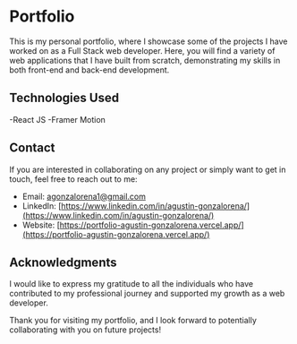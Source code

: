 # Portfolio

This is my personal portfolio, where I showcase some of the projects I have worked on as a Full Stack web developer. Here, you will find a variety of web applications that I have built from scratch, demonstrating my skills in both front-end and back-end development.

## Technologies Used

-React JS
-Framer Motion

## Contact

If you are interested in collaborating on any project or simply want to get in touch, feel free to reach out to me:

- Email: [agonzalorena1@gmail.com](agonzalorena1@gmail.com)
- LinkedIn: [https://www.linkedin.com/in/agustin-gonzalorena/](https://www.linkedin.com/in/agustin-gonzalorena/)
- Website: [https://portfolio-agustin-gonzalorena.vercel.app/](https://portfolio-agustin-gonzalorena.vercel.app/)

## Acknowledgments

I would like to express my gratitude to all the individuals who have contributed to my professional journey and supported my growth as a web developer.

Thank you for visiting my portfolio, and I look forward to potentially collaborating with you on future projects!
